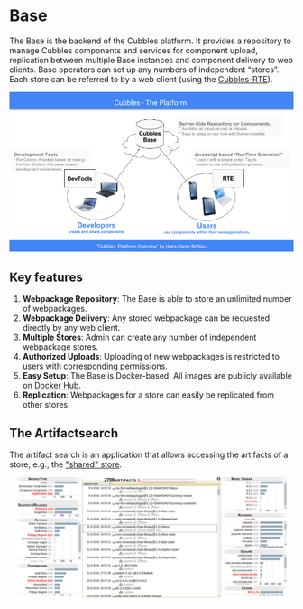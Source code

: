 # Base

The Base is the backend of the Cubbles platform. It provides a repository to manage Cubbles components and services for component upload, replication between multiple Base instances and component delivery to web clients. Base operators can set up any numbers of independent “stores”. Each store can be referred to by a web client \(using the [Cubbles-RTE](../runtime-extension-rte/)\).

![The Cubbles Platform](../.gitbook/assets/cubbles_platform.png)

## Key features

1. **Webpackage Repository**: The Base is able to store an unlimited number of webpackages.
2. **Webpackage Delivery**: Any stored webpackage can be requested directly by any web client.
3. **Multiple Stores**: Admin can create any number of independent webpackage stores.
4. **Authorized Uploads**: Uploading of new webpackages is restricted to users with corresponding permissions.
5. **Easy Setup**: The Base is Docker-based. All images are publicly available on [Docker Hub](https://hub.docker.com/u/cubbles/).
6. **Replication**: Webpackages for a store can easily be replicated from other stores.

## The Artifactsearch

The artifact search is an application that allows accessing the artifacts of a store; e.g., the ["shared" store](https://cubbles.world/shared/cubx.core.artifactsearch@1.6.1/artifactsearch/index.html).

![Artifactsearch](../.gitbook/assets/cubbles_base.png)

